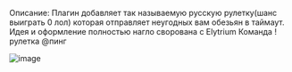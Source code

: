 Описание:
Плагин добавляет так называемую русскую рулетку(шанс выиграть 0 лол) которая отправляет неугодных вам обезьян в таймаут. Идея и оформление полностью нагло сворована с Elytrium
Команда !рулетка @пинг

![image](https://github.com/1050TIt0p/BAirDropDiscordAddon/assets/160386710/a1d9d8a2-2e86-4773-a4ce-e2f89572ca79)
